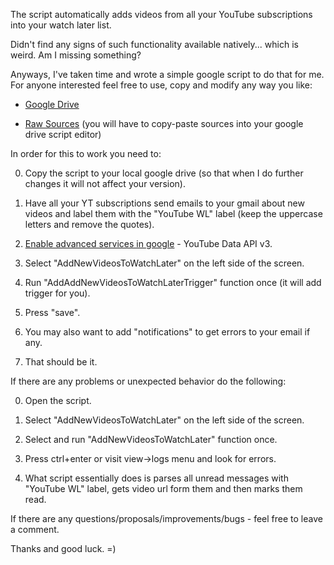 The script automatically adds videos from all your YouTube subscriptions into your watch later list. 

Didn't find any signs of such functionality available natively... which is weird. Am I missing something?

Anyways, I've taken time and wrote a simple google script to do that for me. For anyone interested feel free to use, copy and modify any way you like:

* [Google Drive](https://script.google.com/d/1m66gEPsb4YS6cD17Z3u8FkNdpTzQnOB6AaNvSv26PoHxWzDm8RxX14j5/edit?usp=sharing)

* [Raw Sources](https://github.com/diraven/youtube-auto-watch-later/blob/master/script.js) (you will have to copy-paste sources into your google drive script editor)

In order for this to work you need to:

0. Copy the script to your local google drive (so that when I do further changes it will not affect your version).

0. Have all your YT subscriptions send emails to your gmail about new videos and label them with the "YouTube WL" label (keep the uppercase letters and remove the quotes).

0. [Enable advanced services in google](https://developers.google.com/apps-script/guides/services/advanced) - YouTube Data API v3.

0. Select "AddNewVideosToWatchLater" on the left side of the screen.

0. Run "AddAddNewVideosToWatchLaterTrigger" function once (it will add trigger for you).

0. Press "save".

0. You may also want to add "notifications" to get errors to your email if any.

0. That should be it.

If there are any problems or unexpected behavior do the following:

0. Open the script.

0. Select "AddNewVideosToWatchLater" on the left side of the screen.

0. Select and run "AddNewVideosToWatchLater" function once.

0. Press ctrl+enter or visit view->logs menu and look for errors.

0. What script essentially does is parses all unread messages with "YouTube WL" label, gets video url form them and then marks them read.

If there are any questions/proposals/improvements/bugs - feel free to leave a comment.

Thanks and good luck. =)